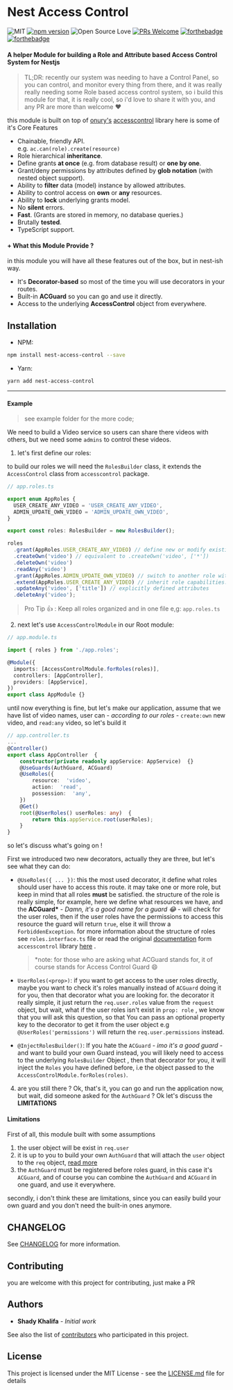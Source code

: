 # Nest Access Control


![MIT](https://img.shields.io/cocoapods/l/AFNetworking.svg?style=flat-square)
[![npm version](https://badge.fury.io/js/nest-access-control.svg)](https://badge.fury.io/js/nest-access-control)
![Open Source Love](https://badges.frapsoft.com/os/v1/open-source.svg?v=102)
[![PRs Welcome](https://img.shields.io/badge/PRs-welcome-brightgreen.svg?style=flat-square)](http://makeapullrequest.com)
[![forthebadge](https://forthebadge.com/images/badges/built-with-love.svg)](https://forthebadge.com)
[![forthebadge](https://forthebadge.com/images/badges/uses-badges.svg)](https://forthebadge.com)

#### A helper Module for building a Role and Attribute based Access Control System for Nestjs

> TL;DR: recently our system was needing to have a Control Panel, so you can control, and monitor every thing from there, and it was really really needing some Role based access control system, so i build this module for that, it is really cool, so i'd love to share it with you, and any PR are more than welcome :heart:

this module is built on top of [onury's](https://github.com/onury) [accesscontrol](https://github.com/onury/accesscontrol) library
here is some of it's Core Features

* Chainable, friendly API.  
  e.g. `ac.can(role).create(resource)`
* Role hierarchical **inheritance**.
* Define grants **at once** (e.g. from database result) or **one by one**.
* Grant/deny permissions by attributes defined by **glob notation** (with nested object support).
* Ability to **filter** data (model) instance by allowed attributes.
* Ability to control access on **own** or **any** resources.
* Ability to **lock** underlying grants model.
* No **silent** errors.
* **Fast**. (Grants are stored in memory, no database queries.)
* Brutally **tested**.
* TypeScript support.

#### + What this Module Provide ?

in this module you will have all these features out of the box, but in nest-ish way.

* It's **Decorator-based** so most of the time you will use decorators in your routes.
* Built-in **ACGuard** so you can go and use it directly.
* Access to the underlying **AccessControl** object from everywhere.

## Installation

* NPM:

```bash
npm install nest-access-control --save
```

* Yarn:

```bash
yarn add nest-access-control
```

---

#### Example

> see example folder for the more code;

We need to build a Video service so users can share there videos with others, but we need some `admins` to control these videos.

1.  let's first define our roles:

to build our roles we will need the `RolesBuilder` class, it extends the `AccessControl` class from `accesscontrol` package.

```ts
// app.roles.ts

export enum AppRoles {
  USER_CREATE_ANY_VIDEO = 'USER_CREATE_ANY_VIDEO',
  ADMIN_UPDATE_OWN_VIDEO = 'ADMIN_UPDATE_OWN_VIDEO',
}

export const roles: RolesBuilder = new RolesBuilder();

roles
  .grant(AppRoles.USER_CREATE_ANY_VIDEO) // define new or modify existing role. also takes an array.
  .createOwn('video') // equivalent to .createOwn('video', ['*'])
  .deleteOwn('video')
  .readAny('video')
  .grant(AppRoles.ADMIN_UPDATE_OWN_VIDEO) // switch to another role without breaking the chain
  .extend(AppRoles.USER_CREATE_ANY_VIDEO) // inherit role capabilities. also takes an array
  .updateAny('video', ['title']) // explicitly defined attributes
  .deleteAny('video');
```

> Pro Tip :+1: : Keep all roles organized and in one file e,g: `app.roles.ts`

2.  next let's use `AccessControlModule` in our Root module:

```ts
// app.module.ts

import { roles } from './app.roles';

@Module({
  imports: [AccessControlModule.forRoles(roles)],
  controllers: [AppController],
  providers: [AppService],
})
export class AppModule {}
```

until now everything is fine, but let's make our application,
assume that we have list of video names, user can - _according to our roles_ - `create:own` new video, and `read:any` video, so let's build it

```ts
// app.controller.ts
...
@Controller()
export class AppController  {
	constructor(private readonly appService: AppService)  {}
	@UseGuards(AuthGuard, ACGuard)
	@UseRoles({
		resource:  'video',
		action:  'read',
		possession:  'any',
	})
	@Get()
	root(@UserRoles() userRoles: any)  {
		return this.appService.root(userRoles);
	}
}
```

so let's discuss what's going on !

First we introduced two new decorators, actually they are three, but let's see what they can do:

* `@UseRoles({ ... })`: this the most used decorator, it define what roles should user have to access this route.
  it may take one or more role, but keep in mind that all roles **must** be satisfied.
  the structure of the role is really simple, for example, here we define what resources we have, and the **ACGuard\*** - _Damn, it's a good name for a guard :joy:_ - will check for the user roles, then if the user roles have the permissions to access this resource the guard will return `true`, else it will throw a `ForbiddenException`.
  for more information about the structure of roles see `roles.interface.ts` file or read the original [documentation](https://onury.io/accesscontrol/) form `accesscontrol` library [here](https://onury.io/accesscontrol/?api=ac#AccessControl~IQueryInfo) .
  > \*note: for those who are asking what ACGuard stands for, it of course stands for Access Control Guard :smile:

- `UserRoles(<prop>)`: if you want to get access to the user roles directly, maybe you want to check it's roles manually instead of `ACGuard` doing it for you, then that decorator what you are looking for.
  the decorator it really simple, it just return the `req.user.roles` value from the `request` object, but wait, what if the user roles isn't exist in `prop: role` , we know that you will ask this question, so that You can pass an optional property key to the decorator to get it from the user object e.g `@UserRoles('permissions')` will return the `req.user.permissions` instead.

- `@InjectRolesBuilder()`: If you hate the `ACGuard` - _imo it's a good guard_ - and want to build your own Guard instead, you will likely need to access to the underlying `RolesBuilder` Object , then that decorator for you, it will inject the `Roles` you have defined before, i.e the object passed to the `AccessControlModule.forRoles(roles)`.

4.  are you still there ? Ok, that's it, you can go and run the application now, but wait, did someone asked for the `AuthGuard` ?
    Ok let's discuss the **LIMITATIONS**

#### Limitations

First of all, this module built with some assumptions

1.  the user object will be exist in `req.user`
2.  it is up to you to build your own `AuthGuard` that will attach the `user` object to the `req` object, [read more](https://docs.nestjs.com/guards)
3.  the `AuthGuard` must be registered before roles guard, in this case it's `ACGuard`, and of course you can combine the `AuthGuard` and `ACGuard` in one guard, and use it everywhere.

secondly, i don't think these are limitations, since you can easily build your own guard and you don't need the built-in ones anymore.

## CHANGELOG

See [CHANGELOG](CHANGELOG.md) for more information.

## Contributing

you are welcome with this project for contributing, just make a PR

## Authors

* **Shady Khalifa** - _Initial work_

See also the list of [contributors](https://github.com/shekohex/nest-access-control/contributors) who participated in this project.

## License

This project is licensed under the MIT License - see the [LICENSE.md](LICENSE.md) file for details
